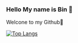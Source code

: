### Hello My name is Bin 👋
Welcone to my Github🎉

[![Top Langs](https://github-readme-stats.vercel.app/api/top-langs/?username=hb6700&layout=compact)](https://github.com/delay-100/github-readme-stats)
<!--
**hb6700/hb6700** is a ✨ _special_ ✨ repository because its `README.md` (this file) appears on your GitHub profile.

Here are some ideas to get you started:

- 🔭 I’m currently working on ...
- 🌱 I’m currently learning ...
- 👯 I’m looking to collaborate on ...
- 🤔 I’m looking for help with ...
- 💬 Ask me about ...
- 📫 How to reach me: ...
- 😄 Pronouns: ...
- ⚡ Fun fact: ...
-->
